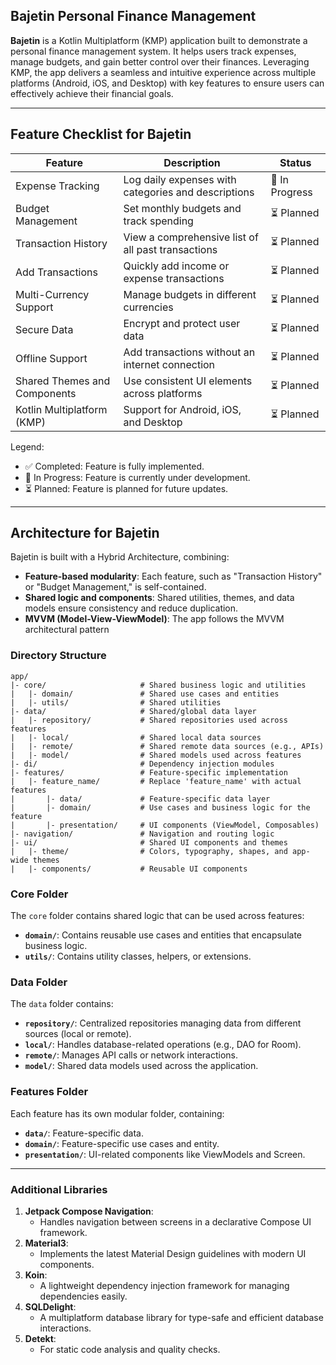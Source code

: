 ## **Bajetin Personal Finance Management**

**Bajetin**  is a Kotlin Multiplatform (KMP) application built to demonstrate a personal finance management system. It helps users track expenses, manage budgets, and gain better control over their finances. Leveraging KMP, the app delivers a seamless and intuitive experience across multiple platforms (Android, iOS, and Desktop) with key features to ensure users can effectively achieve their financial goals.

___

## **Feature Checklist for Bajetin**

| Feature                     | Description                                                | Status      |
|-----------------------------|------------------------------------------------------------|-------------|
| Expense Tracking            | Log daily expenses with categories and descriptions        | 🔄 In Progress |
| Budget Management           | Set monthly budgets and track spending                     | ⏳ Planned |
| Transaction History         | View a comprehensive list of all past transactions         | ⏳ Planned |
| Add Transactions            | Quickly add income or expense transactions                 | ⏳ Planned |
| Multi-Currency Support      | Manage budgets in different currencies                     | ⏳ Planned |
| Secure Data                 | Encrypt and protect user data                              | ⏳ Planned |
| Offline Support             | Add transactions without an internet connection            | ⏳ Planned |
| Shared Themes and Components| Use consistent UI elements across platforms                | ⏳ Planned |
| Kotlin Multiplatform (KMP)  | Support for Android, iOS, and Desktop                      | ⏳ Planned |

Legend:
- ✅ Completed: Feature is fully implemented.
- 🔄 In Progress: Feature is currently under development.
- ⏳ Planned: Feature is planned for future updates.

___


## **Architecture for Bajetin**

Bajetin is built with a Hybrid Architecture, combining:
- **Feature-based modularity**: Each feature, such as "Transaction History" or "Budget Management," is self-contained.
- **Shared logic and components**: Shared utilities, themes, and data models ensure consistency and reduce duplication.
- **MVVM (Model-View-ViewModel)**: The app follows the MVVM architectural pattern

### Directory Structure
```
app/
|- core/                     # Shared business logic and utilities
|   |- domain/               # Shared use cases and entities
|   |- utils/                # Shared utilities
|- data/                     # Shared/global data layer
|   |- repository/           # Shared repositories used across features
|   |- local/                # Shared local data sources
|   |- remote/               # Shared remote data sources (e.g., APIs)
|   |- model/                # Shared models used across features
|- di/                       # Dependency injection modules
|- features/                 # Feature-specific implementation
|   |- feature_name/         # Replace 'feature_name' with actual features
|       |- data/             # Feature-specific data layer
|       |- domain/           # Use cases and business logic for the feature
|       |- presentation/     # UI components (ViewModel, Composables)
|- navigation/               # Navigation and routing logic
|- ui/                       # Shared UI components and themes
|   |- theme/                # Colors, typography, shapes, and app-wide themes
|   |- components/           # Reusable UI components
```

### Core Folder
The `core` folder contains shared logic that can be used across features:
- **`domain/`**: Contains reusable use cases and entities that encapsulate business logic.
- **`utils/`**: Contains utility classes, helpers, or extensions.

### Data Folder
The `data` folder contains:
- **`repository/`**: Centralized repositories managing data from different sources (local or remote).
- **`local/`**: Handles database-related operations (e.g., DAO for Room).
- **`remote/`**: Manages API calls or network interactions.
- **`model/`**: Shared data models used across the application.

### Features Folder
Each feature has its own modular folder, containing:
- **`data/`**: Feature-specific data.
- **`domain/`**: Feature-specific use cases and entity.
- **`presentation/`**: UI-related components like ViewModels and Screen.

---

### **Additional Libraries**

1. **Jetpack Compose Navigation**:
    - Handles navigation between screens in a declarative Compose UI framework.
2. **Material3**:
    - Implements the latest Material Design guidelines with modern UI components.
3. **Koin**:
    - A lightweight dependency injection framework for managing dependencies easily.
4. **SQLDelight**:
    - A multiplatform database library for type-safe and efficient database interactions.
5. **Detekt**:
    - For static code analysis and quality checks.
